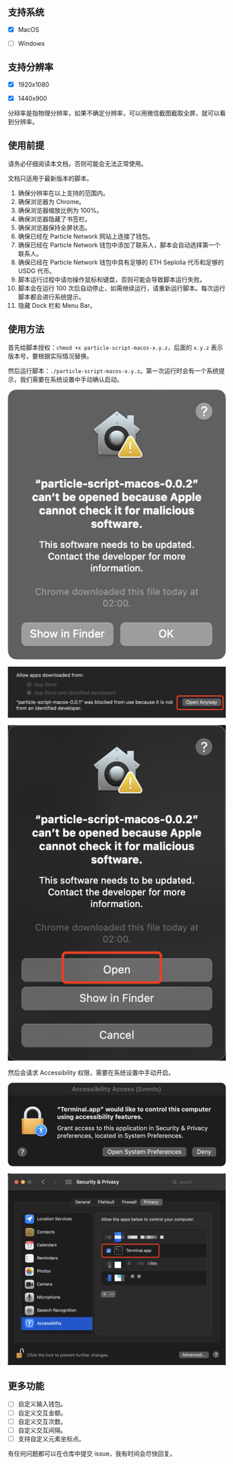 ## 支持系统

- [x] MacOS

- [ ] Windows

## 支持分辨率

- [x] 1920x1080

- [x] 1440x900

分辩率是指物理分辨率，如果不确定分辨率，可以用微信截图截取全屏，就可以看到分辨率。

## 使用前提

请务必仔细阅读本文档，否则可能会无法正常使用。

文档只适用于最新版本的脚本。

1. 确保分辨率在以上支持的范围内。
2. 确保浏览器为 Chrome。
3. 确保浏览器缩放比例为 100%。
4. 确保浏览器隐藏了书签栏。
5. 确保浏览器保持全屏状态。
6. 确保已经在 Particle Network 网站上连接了钱包。
7. 确保已经在 Particle Network 钱包中添加了联系人，脚本会自动选择第一个联系人。
8. 确保已经在 Particle Network 钱包中具有足够的 ETH Seplolia 代币和足够的 USDG 代币。
9. 脚本运行过程中请勿操作鼠标和键盘，否则可能会导致脚本运行失败。
10. 脚本会在运行 100 次后自动停止，如需继续运行，请重新运行脚本。每次运行脚本都会进行系统提示。
11. 隐藏 Dock 栏和 Menu Bar。

## 使用方法

首先给脚本授权：`chmod +x particle-script-macos-x.y.z`，后面的 `x.y.z` 表示版本号，要根据实际情况替换。

然后运行脚本：`./particle-script-macos-x.y.z`。第一次运行时会有一个系统提示，我们需要在系统设置中手动确认启动。

![step3](./images/3.jpg)

![step4](./images/4.jpg)

![step5](./images/5.jpg)

然后会请求 Accessibility 权限，需要在系统设置中手动开启。

![step1](./images/1.jpg)

![step2](./images/2.jpg)

## 更多功能

- [ ] 自定义输入钱包。
- [ ] 自定义交互金额。
- [ ] 自定义交互次数。
- [ ] 自定义交互间隔。
- [ ] 支持自定义元素坐标点。

有任何问题都可以在仓库中提交 issue，我有时间会尽快回复。
